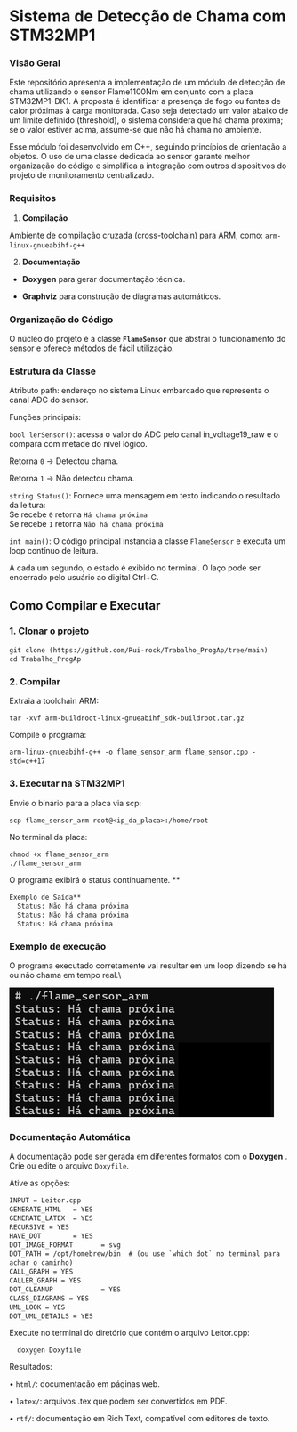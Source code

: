 # Sistema de Detecção de Chama com STM32MP1
### Visão Geral

  Este repositório apresenta a implementação de um módulo de detecção de chama utilizando o sensor Flame1100Nm em conjunto com a placa STM32MP1-DK1.
A proposta é identificar a presença de fogo ou fontes de calor próximas à carga monitorada. Caso seja detectado um valor abaixo de um limite definido (threshold), o sistema considera que há chama próxima; se o valor estiver acima, assume-se que não há chama no ambiente.

  Esse módulo foi desenvolvido em C++, seguindo princípios de orientação a objetos. O uso de uma classe dedicada ao sensor garante melhor organização do código e simplifica a integração com outros dispositivos do projeto de monitoramento centralizado.

### **Requisitos**
1) **Compilação**

Ambiente de compilação cruzada (cross-toolchain) para ARM, como:
`arm-linux-gnueabihf-g++`

2) **Documentação**

  * **Doxygen** para gerar documentação técnica.

  * **Graphviz** para construção de diagramas automáticos.

### **Organização do Código**

O núcleo do projeto é a classe **`FlameSensor`** que abstrai o funcionamento do sensor e oferece métodos de fácil utilização.

### **Estrutura da Classe**

Atributo
  path: endereço no sistema Linux embarcado que representa o canal ADC do sensor.

Funções principais:
  
  `bool lerSensor()`: acessa o valor do ADC pelo canal in_voltage19_raw e o compara com metade do nível lógico.
  
  Retorna `0` → Detectou chama.
  
  Retorna `1` → Não detectou chama.

`string Status()`: Fornece uma mensagem em texto indicando o resultado da leitura:\
  Se recebe `0` retorna `Há chama próxima`\
  Se recebe `1` retorna `Não há chama próxima`

`int main()`: O código principal instancia a classe `FlameSensor` e executa um loop contínuo de leitura.

A cada um segundo, o estado é exibido no terminal.
O laço pode ser encerrado pelo usuário ao digital Ctrl+C.

## **Como Compilar e Executar**
### **1. Clonar o projeto**
```
git clone (https://github.com/Rui-rock/Trabalho_ProgAp/tree/main)
cd Trabalho_ProgAp
```
### **2. Compilar**

Extraia a toolchain ARM:
```
tar -xvf arm-buildroot-linux-gnueabihf_sdk-buildroot.tar.gz
```
Compile o programa:
```
arm-linux-gnueabihf-g++ -o flame_sensor_arm flame_sensor.cpp -std=c++17
```
### **3. Executar na STM32MP1**

Envie o binário para a placa via scp:
```
scp flame_sensor_arm root@<ip_da_placa>:/home/root
```
No terminal da placa:
```
chmod +x flame_sensor_arm
./flame_sensor_arm
```
O programa exibirá o status continuamente.
**
```
Exemplo de Saída**
  Status: Não há chama próxima
  Status: Não há chama próxima
  Status: Há chama próxima
```
### **Exemplo de execução**
O programa executado corretamente vai resultar em um loop dizendo se há ou não chama em tempo real.\

![](/readme/terminal.png)

### **Documentação Automática**
  A documentação pode ser gerada em diferentes formatos com o **Doxygen** .
  Crie ou edite o arquivo `Doxyfile`.

Ative as opções:
```
INPUT = Leitor.cpp
GENERATE_HTML   = YES
GENERATE_LATEX  = YES
RECURSIVE = YES
HAVE_DOT        = YES
DOT_IMAGE_FORMAT       = svg
DOT_PATH = /opt/homebrew/bin  # (ou use `which dot` no terminal para achar o caminho)
CALL_GRAPH = YES
CALLER_GRAPH = YES
DOT_CLEANUP            = YES
CLASS_DIAGRAMS = YES
UML_LOOK = YES
DOT_UML_DETAILS = YES
```
Execute no terminal do diretório que contém o arquivo Leitor.cpp:
```
  doxygen Doxyfile
``` 

Resultados:

  • `html/`: documentação em páginas web.

  • `latex/`: arquivos .tex que podem ser convertidos em PDF.

  • `rtf/`: documentação em Rich Text, compatível com editores de texto.
